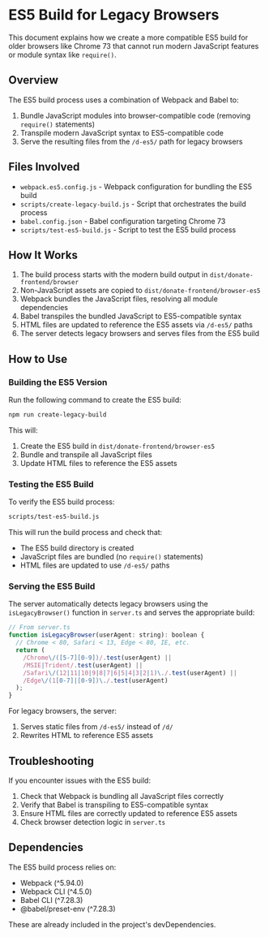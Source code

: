 # ES5 Build for Legacy Browsers

This document explains how we create a more compatible ES5 build for older browsers like Chrome 73 that cannot run modern JavaScript features or module syntax like `require()`.

## Overview

The ES5 build process uses a combination of Webpack and Babel to:

1. Bundle JavaScript modules into browser-compatible code (removing `require()` statements)
2. Transpile modern JavaScript syntax to ES5-compatible code
3. Serve the resulting files from the `/d-es5/` path for legacy browsers

## Files Involved

- `webpack.es5.config.js` - Webpack configuration for bundling the ES5 build
- `scripts/create-legacy-build.js` - Script that orchestrates the build process
- `babel.config.json` - Babel configuration targeting Chrome 73
- `scripts/test-es5-build.js` - Script to test the ES5 build process

## How It Works

1. The build process starts with the modern build output in `dist/donate-frontend/browser`
2. Non-JavaScript assets are copied to `dist/donate-frontend/browser-es5`
3. Webpack bundles the JavaScript files, resolving all module dependencies
4. Babel transpiles the bundled JavaScript to ES5-compatible syntax
5. HTML files are updated to reference the ES5 assets via `/d-es5/` paths
6. The server detects legacy browsers and serves files from the ES5 build

## How to Use

### Building the ES5 Version

Run the following command to create the ES5 build:

```bash
npm run create-legacy-build
```

This will:

1. Create the ES5 build in `dist/donate-frontend/browser-es5`
2. Bundle and transpile all JavaScript files
3. Update HTML files to reference the ES5 assets

### Testing the ES5 Build

To verify the ES5 build process:

```bash
scripts/test-es5-build.js
```

This will run the build process and check that:

- The ES5 build directory is created
- JavaScript files are bundled (no `require()` statements)
- HTML files are updated to use `/d-es5/` paths

### Serving the ES5 Build

The server automatically detects legacy browsers using the `isLegacyBrowser()` function in `server.ts` and serves the appropriate build:

```javascript
// From server.ts
function isLegacyBrowser(userAgent: string): boolean {
  // Chrome < 80, Safari < 13, Edge < 80, IE, etc.
  return (
    /Chrome\/([5-7][0-9])/.test(userAgent) ||
    /MSIE|Trident/.test(userAgent) ||
    /Safari\/(12|11|10|9|8|7|6|5|4|3|2|1)\./.test(userAgent) ||
    /Edge\/(1[0-7]|[0-9])\./.test(userAgent)
  );
}
```

For legacy browsers, the server:

1. Serves static files from `/d-es5/` instead of `/d/`
2. Rewrites HTML to reference ES5 assets

## Troubleshooting

If you encounter issues with the ES5 build:

1. Check that Webpack is bundling all JavaScript files correctly
2. Verify that Babel is transpiling to ES5-compatible syntax
3. Ensure HTML files are correctly updated to reference ES5 assets
4. Check browser detection logic in `server.ts`

## Dependencies

The ES5 build process relies on:

- Webpack (^5.94.0)
- Webpack CLI (^4.5.0)
- Babel CLI (^7.28.3)
- @babel/preset-env (^7.28.3)

These are already included in the project's devDependencies.
